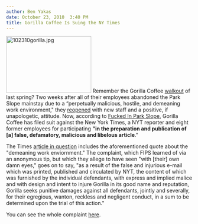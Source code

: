 ```yaml
---
author: Ben Yakas
date: October 23, 2010  3:40 PM
title: Gorilla Coffee Is Suing the NY Times 
---
```


<p><span class="mt-enclosure mt-enclosure-image" style="display: inline;"> <img alt="102310gorilla.jpg" src="https://web.archive.org/web/20110412163117im_/http://gothamist.com/attachments/byakas/102310gorilla.jpg" width="230" height="153" class="image-left"> </span>Remember the Gorilla Coffee <a href="https://web.archive.org/web/20110412163117/http://gothamist.com/2010/04/10/possible_employee_walk-out_at_goril.php">walkout</a> of last spring? Two weeks after all of their employees abandoned the Park Slope mainstay due to a &#x201C;perpetually malicious, hostile, and demeaning work environment,&quot; they <a href="https://web.archive.org/web/20110412163117/http://gothamist.com/2010/04/26/gorilla_coffee_back_open_with_refin.php">reopened</a> with new staff and a positive, if unapologetic, attitude. Now, according to <a href="https://web.archive.org/web/20110412163117/http://www.fuckedinparkslope.com/home/coffee-wars-gorilla-coffee-is-suing-the-nyt-and-former-emplo.html">Fucked In Park Slope</a>, Gorilla Coffee has filed suit against the New York Times, a NYT reporter and eight former employees for participating <strong>&quot;in the preparation and publication of [a] false, defamatory, malicious and libelous article</strong>.&quot;</p>

<p>The Times <a href="https://web.archive.org/web/20110412163117/http://dinersjournal.blogs.nytimes.com/2010/04/11/gorilla-coffee-workers-arent-coming-back/">article in question</a> includes the aforementioned quote about the &quot;demeaning work enviornment.&quot; The complaint, which FIPS learned of via an anonymous tip, but which they allege to have seen &quot;with [their] own damn eyes,&quot; goes on to say, &quot;as a result of the false and injurious e-mail which was printed, published and circulated by NYT, the content of which was furnished by the individual defendants, with express and implied malice and with design and intent to injure Gorilla in its good name and reputation, Gorilla seeks punitive damages against all defendants, jointly and severally, for their egregious, wanton, reckless and negligent conduct, in a sum to be determined upon the trial of this action.&quot; </p>

<p>You can see the whole complaint <a href="https://web.archive.org/web/20110412163117/http://www.courthousenews.com/2010/10/22/NYTimes.pdf">here</a>.</p>
